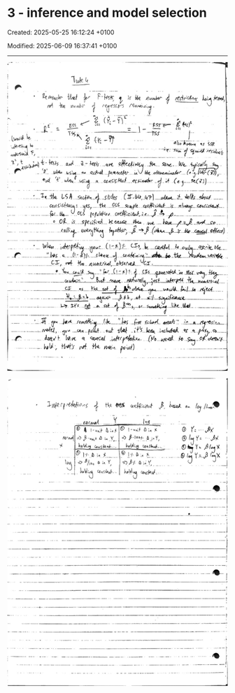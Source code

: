 # 3 - inference and model selection

Created: 2025-05-25 16:12:24 +0100

Modified: 2025-06-09 16:37:41 +0100

---

![](../../media/QE-3---inference-and-model-selection-image1.jpeg)



![](../../media/QE-3---inference-and-model-selection-image2.jpeg)




